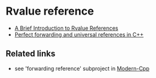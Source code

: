 # Rvalue reference

* [A Brief Introduction to Rvalue References](https://habrahabr.ru/post/226229/)
* [Perfect forwarding and universal references in C++](https://habrahabr.ru/post/242639/)


## Related links
* see 'forwarding reference' subproject in [Modern-Cpp](https://github.com/nikolaAV/Modern-Cpp.git)